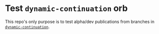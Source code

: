 # Test `dynamic-continuation` orb

This repo's only purpose is to test alpha/dev publications from branches in [`dynamic-continuation`](https://github.com/bjd2385/dynamic-continuation).
